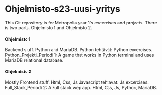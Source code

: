 # Ohjelmisto-s23-uusi-yritys
This Git repository is for Metropolia year 1's excercises and projects. There is two parts. Ohjelmisto 1 and Ohjelmisto 2.

#### Ohjelmisto 1
Backend stuff. Python and MariaDB.
Python tehtävät: Python excercises.
Python_Projekti_Periodi 1: A game that works in Python terminal and uses MariaDB relational database.

#### Ohjelmisto 2
Mostly Frontend stuff. Html, Css, Js
Javascript tehtavat: Js excercises.
Full_Stack_Periodi 2: A Full stack wep app. Html, Css, Js, Python, MariaDB.


